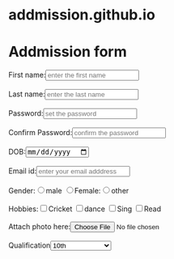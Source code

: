 # addmission.github.io
<!DOCTYPE html>
<html lang="en">
<head>
    <meta charset="UTF-8">
    <meta http-equiv="X-UA-Compatible" content="IE=edge">
    <meta name="viewport" content="width=device-width, initial-scale=1.0">
    <title>Document</title>
</head>
<body>
    <h1>Addmission form</h1>
    <form height="50%" width="60%">
        First name:<input type="text" name="fname" placeholder="enter the first name"><br><br>
        <!-- here the placeholder is the attribute of the input tag where it specifies the hint to user to enter the input-->
        Last name:<input type="text" name="lname" placeholder="enter the last name"><br><br>
        Password:<input type="password" name="pass" placeholder="set the password"><br><br>
        Confirm Password:<input type="password" name="cp" placeholder="confirm the password"><br><br>
        DOB:<input type="date" name="date"><br><br>
        Email id:<input type="email" name="email" placeholder="enter your email adddress"><br><br>
        Gender:<input type="radio" name="male" value="male">male
        <input type="radio" name="male" value="male">Female:<input type="radio" name="male" value="male">other<br><br>
        Hobbies:<input type="checkbox" value="Cricket" name="ch1">Cricket
        <input type="checkbox" value="dance" name="ch2">dance
        <input type="checkbox" value="Sing" name="ch3">Sing
        <input type="checkbox" value="read" name="ch4">Read<br><br>
        Attach photo here:<input type="file"><br><br>
        Qualification<select name="qual">
            <option value="10th">10th</option>
            <option value="12th">12th</option>
            <option value="Graduate">Graduate</option>
            <option value="undergraduation">undergraduation</option>

        </select><br><br>
        Give link of your last year's project:<input type="url"><br><br>
        <input type="submit" value="submit" name="submit">
        <input type="reset" value="reset" name="reset">

        
    </form>
</body>
</html>

 


